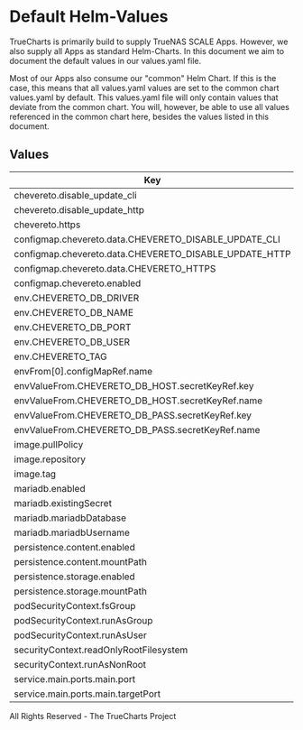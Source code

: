 # Default Helm-Values

TrueCharts is primarily build to supply TrueNAS SCALE Apps.
However, we also supply all Apps as standard Helm-Charts. In this document we aim to document the default values in our values.yaml file.

Most of our Apps also consume our "common" Helm Chart.
If this is the case, this means that all values.yaml values are set to the common chart values.yaml by default. This values.yaml file will only contain values that deviate from the common chart.
You will, however, be able to use all values referenced in the common chart here, besides the values listed in this document.

## Values

| Key | Type | Default | Description |
|-----|------|---------|-------------|
| chevereto.disable_update_cli | bool | `true` |  |
| chevereto.disable_update_http | bool | `true` |  |
| chevereto.https | bool | `false` |  |
| configmap.chevereto.data.CHEVERETO_DISABLE_UPDATE_CLI | string | `"{{ ternary \"1\" \"0\" .Values.chevereto.disable_update_cli }}"` |  |
| configmap.chevereto.data.CHEVERETO_DISABLE_UPDATE_HTTP | string | `"{{ ternary \"1\" \"0\" .Values.chevereto.disable_update_http }}"` |  |
| configmap.chevereto.data.CHEVERETO_HTTPS | string | `"{{ ternary \"1\" \"0\" .Values.chevereto.https }}"` |  |
| configmap.chevereto.enabled | bool | `true` |  |
| env.CHEVERETO_DB_DRIVER | string | `"mysql"` |  |
| env.CHEVERETO_DB_NAME | string | `"{{ .Values.mariadb.mariadbUsername }}"` |  |
| env.CHEVERETO_DB_PORT | string | `"3306"` |  |
| env.CHEVERETO_DB_USER | string | `"{{ .Values.mariadb.mariadbDatabase }}"` |  |
| env.CHEVERETO_TAG | string | `"free"` |  |
| envFrom[0].configMapRef.name | string | `"{{ include \"common.names.fullname\" . }}-chevereto"` |  |
| envValueFrom.CHEVERETO_DB_HOST.secretKeyRef.key | string | `"plainporthost"` |  |
| envValueFrom.CHEVERETO_DB_HOST.secretKeyRef.name | string | `"mariadbcreds"` |  |
| envValueFrom.CHEVERETO_DB_PASS.secretKeyRef.key | string | `"mariadb-password"` |  |
| envValueFrom.CHEVERETO_DB_PASS.secretKeyRef.name | string | `"mariadbcreds"` |  |
| image.pullPolicy | string | `"IfNotPresent"` |  |
| image.repository | string | `"tccr.io/truecharts/chevereto"` |  |
| image.tag | string | `"v1.6.2@sha256:6f9c2d7a86d97d4de70995ac258441a07806a328d7ba7b0ae65a965d590dae43"` |  |
| mariadb.enabled | bool | `true` |  |
| mariadb.existingSecret | string | `"mariadbcreds"` |  |
| mariadb.mariadbDatabase | string | `"chevereto"` |  |
| mariadb.mariadbUsername | string | `"chevereto"` |  |
| persistence.content.enabled | bool | `true` |  |
| persistence.content.mountPath | string | `"/var/www/html/content/"` |  |
| persistence.storage.enabled | bool | `true` |  |
| persistence.storage.mountPath | string | `"/var/www/html/images/"` |  |
| podSecurityContext.fsGroup | int | `33` |  |
| podSecurityContext.runAsGroup | int | `0` |  |
| podSecurityContext.runAsUser | int | `0` |  |
| securityContext.readOnlyRootFilesystem | bool | `false` |  |
| securityContext.runAsNonRoot | bool | `false` |  |
| service.main.ports.main.port | int | `10197` |  |
| service.main.ports.main.targetPort | int | `80` |  |

All Rights Reserved - The TrueCharts Project
